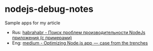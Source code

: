 # nodejs-debug-notes

Sample apps for my article

- Rus:
[habrahabr - Поиск проблем производительности NodeJs приложения (с примерами)](https://habrahabr.ru/post/344672/)
- Eng:
[medium - Optimizing Node.js app  —  case from the trenches](https://medium.com/@ukrbublik/optimizing-node-js-app-case-from-the-trenches-1f2560604165)
